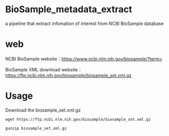 # BioSample_metadata_extract
a pipeline that extract infomation of interest from NCBI BioSample database
# web
NCBI BioSample website：https://www.ncbi.nlm.nih.gov/biosample/?term=

BioSample XML download website：https://ftp.ncbi.nlm.nih.gov/biosample/biosample_set.xml.gz

# Usage
Download the biosample_set.xml.gz
```
wget https://ftp.ncbi.nlm.nih.gov/biosample/biosample_set.xml.gz
```

```
gunzip biosample_set.xml.gz
```
